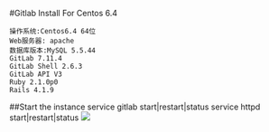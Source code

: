 #Gitlab Install For Centos 6.4

    操作系统:Centos6.4 64位
    Web服务器: apache
    数据库版本:MySQL 5.5.44
    GitLab 7.11.4
    GitLab Shell 2.6.3
    GitLab API V3
    Ruby 2.1.0p0
    Rails 4.1.9
##Start the instance
    service gitlab start|restart|status
    service httpd start|restart|status
![](https://github.com/aarongo/LocalGit/blob/InstallationDocument/gitlab-install-bundler-error.gif)

